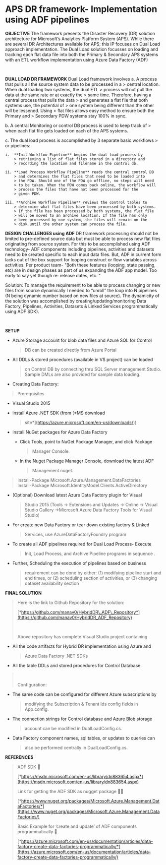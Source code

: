 APS DR framework- Implementation using ADF pipelines
====================================================

**OBJECTIVE**
The framework presents the Disaster Recovery (DR) solution architecture
for Microsoft’s Analytics Platform System (APS). While there are several
DR Architectures available for APS; this IP focuses on Dual Load
approach implementation. The Dual Load solution focusses on loading and
tracking each flat data file into both the Primary & Secondary APS
systems with an ETL workflow implementation using Azure Data Factory
(ADF)

 

**DUAL LOAD DR FRAMEWORK**
Dual Load framework involves
a.  A process that pulls all the source system data to be processed in a
    > central location. When dual loading two systems, the dual ETL
    > process will not pull the data at the same rate or at exactly the
    > same time. Therefore, having a central process that pulls the data
    > and generates a flat file that both systems use, the potential of
    > one system being different than the other will be lessened. Using
    > flat files allows easy method to ensure both the Primary and
    > Secondary PDW systems stay 100% in sync.

b.  A central Monitoring or control DB process is used to keep track of
    > when each flat file gets loaded on each of the APS systems.

c.  The dual load process is accomplished by 3 separate basic workflows
    > or pipelines:

    i.  **Init Workflow Pipeline** begins the dual load process by
        > retrieving a list of flat files stored in a directory and
        > recording the location and filename in the control db.

    ii. **Load Process Workflow Pipeline** reads the central control DB
        > and determines the flat files that need to be loaded into
        > the PDW. Should one of the PDW go offline, no steps will need
        > to be taken. When the PDW comes back online, the workflow will
        > process the files that have not been processed for the
        > given PDW.

    iii. **Archive Workflow Pipeline** reviews the control tables to
        > determine what flat files have been processed by both systems.
        > If the file has been processed by both systems, the flat file
        > will be moved to an archive location. If the file has only
        > been processed by one system, the files will remain on the
        > disk until the other system can process the file.

**DESIGN CHALLENGES using ADF**
DR framework processing should not be limited to pre-defined source data
but must be able to process new flat files originating from source
system. For this to be accomplished using ADF technology- ADF components
including pipelines, activities and datasets need to be created specific
to each input data files. But, ADF in current form lacks out of the box
support for looping construct or flow variables across activities. Per
product team- "Both these features (looping, state passing, etc) are in
design phases as part of us expanding the ADF app model. Too early to
say yet though re: release dates, etc. "

Solution: To manage the requirement to be able to process changing
or new files from source dynamically I needed to “unroll” the loop into
N pipelines (N being dynamic number based on new files at source). The
dynamicity of the solution was accomplished by
creating/updating/monitoring Data Factory, Pipelines, Activities,
Datasets & Linked Services programmatically using ADF SDK).

 

**SETUP**
-   Azure Storage account for blob data files and Azure SQL for Control
    > DB can be created directly from Azure Portal

-   All DDLs & stored procedures (available in VS project) can be loaded
    > on Control DB by connecting thru SQL Server management Studio.
    > Sample DMLs are also provided for sample data loading.

-   Creating Data Factory:

> Prerequisites

-   Visual Studio 2015

-   install Azure .NET SDK (from [*MS download
    > site*](https://azure.microsoft.com/en-us/downloads/))

-   install NuGet packages for Azure Data Factory

    -   Click Tools, point to NuGet Package Manager, and click Package
        > Manager Console.

    -   In the Nuget Package Manager Console, download the latest ADF
        > Management nuget.

> Install-Package Microsoft.Azure.Management.DataFactories\
> Install-Package Microsoft.IdentityModel.Clients.ActiveDirectory

-   (Optional) Download latest Azure Data Factory plugin for Visual
    > Studio 2015 (Tools -&gt; Extensions and
    > Updates -&gt; Online -&gt; Visual Studio Gallery -&gt;Microsoft
    > Azure Data Factory Tools for Visual Studio)

<!-- -->

-   For create new Data Factory or tear down existing factory & Linked
    > Services, use AzureDataFactoryFoundry program

-   To create all ADF pipelines required for Dual Load Process- Execute
    > Init, Load Process, and Archive Pipeline programs in sequence .

-   Further, Scheduling the execution of pipelines based on business
    > requirement can be done by either: (1) modifying pipeline start
    > and end times, or (2) scheduling section of activities, or (3)
    > changing dataset availability section

**FINAL SOLUTION**

> Here is the link to Github Repository for the solution:
>
> [*https://github.com/manav0/HybridDR\_ADF\_Repository*](https://github.com/manav0/HybridDR_ADF_Repository)
>
>  
>
> Above repository has complete Visual Studio project containing

-   All the code artifacts for Hybrid DR implementation using Azure and
    > Azure Data Factory .NET SDKs

-   All the table DDLs and stored procedures for Control Database.

>  
>
> Configuration:

-   The same code can be configured for different Azure subscriptions by
    > modifying the Subscription & Tenant Ids config fields
    > in App.config.

-   The connection strings for Control database and Azure Blob storage
    > account can be modified in DualLoadConfig.cs.

-   Data Factory component names, sql tables, or updates to queries can
    > also be performed centrally in DualLoadConfig.cs.

**REFERENCES**
> ADF SDK 
>
> [*https://msdn.microsoft.com/en-us/library/dn883654.aspx*](https://msdn.microsoft.com/en-us/library/dn883654.aspx)
>
> Link for getting the ADF SDK as nugget package 
>
> [*https://www.nuget.org/packages/Microsoft.Azure.Management.DataFactories/*](https://www.nuget.org/packages/Microsoft.Azure.Management.DataFactories/)
>
> Basic Example for ‘create and update’ of ADF components
> programmatically 
>
> [*https://azure.microsoft.com/en-us/documentation/articles/data-factory-create-data-factories-programmatically/*](https://azure.microsoft.com/en-us/documentation/articles/data-factory-create-data-factories-programmatically/)
